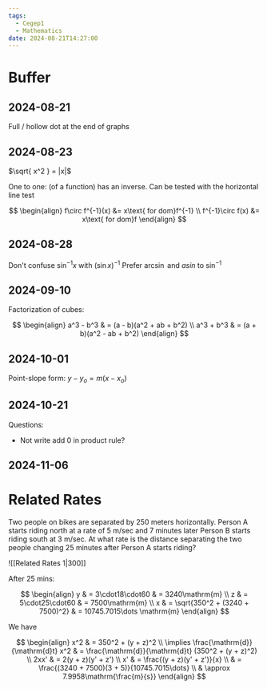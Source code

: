 ```yaml
---
tags:
  - Cegep1
  - Mathematics
date: 2024-08-21T14:27:00
---
```


# Buffer

## 2024-08-21

Full / hollow dot at the end of graphs

## 2024-08-23

$\sqrt{ x^2 } = |x|$

One to one: (of a function) has an inverse. Can be tested with the horizontal line test

$$
\begin{align}
f\circ f^{-1}(x) &= x\text{ for dom}f^{-1} \\
f^{-1}\circ f(x) &= x\text{ for dom}f
\end{align}
$$

## 2024-08-28

Don't confuse $\sin ^{-1}x$ with $(\sin x)^{-1}$
Prefer $\arcsin$ and $asin$ to $\sin ^{-1}$

## 2024-09-10

Factorization of cubes:

$$
\begin{align}
a^3 - b^3 & = (a - b)(a^2 + ab + b^2) \\
a^3 + b^3 & = (a + b)(a^2 - ab + b^2)
\end{align}
$$

## 2024-10-01

Point-slope form: $y - y_o = m(x - x_o)$

## 2024-10-21

Questions:

- Not write add 0 in product rule?

## 2024-11-06

# Related Rates

Two people on bikes are separated by 250 meters horizontally. Person A starts riding north at a rate of 5 m/sec and 7 minutes later Person B starts riding south at 3 m/sec. At what rate is the distance separating the two people changing 25 minutes after Person A starts riding?

![[Related Rates 1|300]]

After 25 mins:

$$
\begin{align}
y & = 3\cdot18\cdot60 & = 3240\mathrm{m} \\
z & = 5\cdot25\cdot60 & = 7500\mathrm{m} \\
x & = \sqrt{350^2 + (3240 + 7500)^2} & = 10745.7015\dots \mathrm{m}
\end{align}
$$

We have

$$
\begin{align}
x^2 & = 350^2 + (y + z)^2 \\
\implies \frac{\mathrm{d}}{\mathrm{d}t} x^2 & = \frac{\mathrm{d}}{\mathrm{d}t} (350^2 + (y + z)^2) \\
2xx' & = 2(y + z)(y' + z') \\
x' & = \frac{(y + z)(y' + z')}{x} \\
 & = \frac{(3240 + 7500)(3 + 5)}{10745.7015\dots} \\
 & \approx 7.9958\mathrm{\frac{m}{s}}
\end{align}
$$